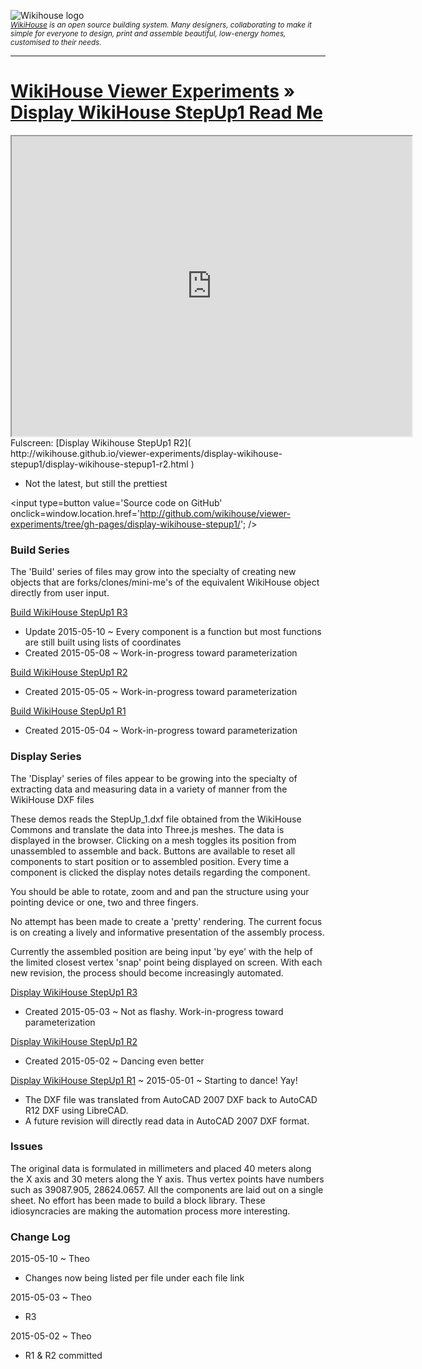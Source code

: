 ![Wikihouse logo]( http://avatars3.githubusercontent.com/u/4091108?v=3&s=100 )  
_<small>[WikiHouse]( http://www.wikihouse.cc/ ) is an open source building system. Many designers, collaborating to make it simple for everyone to design, print and assemble beautiful, low-energy homes, customised to their needs.</small>_
***
[WikiHouse Viewer Experiments]( http://wikihouse.github.io/viewer-experiments/ ) &raquo;
[Display WikiHouse StepUp1 Read Me]( index.html )
===

<span style=display:none; >[View as web page]( http://WikiHouse.github.io/viewer-experiments/index.html#display-wikihouse-stepup1/readme.md# "view the files as apps." ) <input value="<< You are here" size=15 style="font:bold 11pt monospace;border-width:0;" ></span>  

<iframe src=http://wikihouse.github.io/viewer-experiments/display-wikihouse-stepup1/display-wikihouse-stepup1-r2.html width=640 height=480 ></iframe>  
Fulscreen: [Display Wikihouse StepUp1 R2]( http://wikihouse.github.io/viewer-experiments/display-wikihouse-stepup1/display-wikihouse-stepup1-r2.html )

* Not the latest, but still the prettiest

<input type=button value='Source code on GitHub' onclick=window.location.href='http://github.com/wikihouse/viewer-experiments/tree/gh-pages/display-wikihouse-stepup1/'; />

### Build Series
The 'Build' series of files may grow into the specialty of creating new objects that are forks/clones/mini-me's 
of the equivalent WikiHouse object directly from user input.

[Build WikiHouse StepUp1 R3]( http://wikihouse.github.io/viewer-experiments/display-wikihouse-stepup1/build-wikihouse-stepup1-r3.html )

* Update 2015-05-10 ~ Every component is a function but most functions are still built using lists of coordinates
* Created 2015-05-08 ~ Work-in-progress toward parameterization  


[Build WikiHouse StepUp1 R2]( http://wikihouse.github.io/viewer-experiments/display-wikihouse-stepup1/build-wikihouse-stepup1-r2.html )  

* Created 2015-05-05 ~ Work-in-progress toward parameterization  

[Build WikiHouse StepUp1 R1]( http://wikihouse.github.io/viewer-experiments/display-wikihouse-stepup1/build-wikihouse-stepup1-r1.html )

* Created 2015-05-04 ~ Work-in-progress toward parameterization  

### Display Series
The 'Display' series of files appear to be growing into the specialty of extracting data and measuring data in a variety of manner from the WikiHouse DXF files

These demos reads the StepUp_1.dxf file obtained from the WikiHouse Commons and translate the data into Three.js meshes.
The data is displayed in the browser. Clicking on a mesh toggles its position from unassembled to assemble and back.
Buttons are available to reset all components to start position or to assembled position.
Every time a component is clicked the display notes details regarding the component.

You should be able to rotate, zoom and and pan the structure using your pointing device or one, two and three fingers.


No attempt has been made to create a 'pretty' rendering. 
The current focus is on creating a lively and informative presentation of the assembly process.

Currently the assembled position are being input 'by eye' with the help of the limited closest vertex 'snap' point being displayed on screen.
With each new revision, the process should become increasingly automated.  


[Display WikiHouse StepUp1 R3]( http://wikihouse.github.io/viewer-experiments/display-wikihouse-stepup1/display-wikihouse-stepup1-r3.html )

* Created 2015-05-03 ~ Not as flashy. Work-in-progress toward parameterization  

[Display WikiHouse StepUp1 R2]( http://wikihouse.github.io/viewer-experiments/display-wikihouse-stepup1/display-wikihouse-stepup1-r2.html )

* Created 2015-05-02 ~ Dancing even better

[Display WikiHouse StepUp1 R1]( http://wikihouse.github.io/viewer-experiments/display-wikihouse-stepup1/display-wikihouse-stepup1-r1.html ) 
~ 2015-05-01 ~ Starting to dance! Yay!  

* The DXF file was translated from AutoCAD 2007 DXF back to AutoCAD R12 DXF using LibreCAD. 
* A future revision will directly read data in AutoCAD 2007 DXF format.


### Issues
The original data is formulated in millimeters and placed 40 meters along the X axis and 30 meters along the Y axis.
Thus vertex points have numbers such as 39087.905, 28624.0657.
All the components are laid out on a single sheet. No effort has been made to build a block library.
These idiosyncracies are making the automation process more interesting. 


### Change Log

2015-05-10 ~ Theo

* Changes now being listed per file under each file link

2015-05-03 ~ Theo

* R3

2015-05-02 ~ Theo

*  R1 & R2 committed